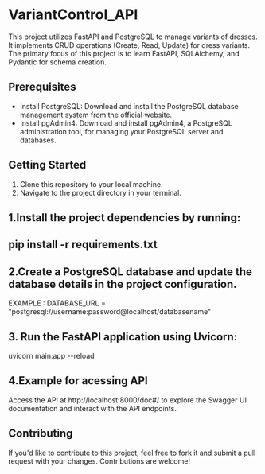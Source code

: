 # VariantControl_API

This project utilizes FastAPI and PostgreSQL to manage variants of dresses. It implements CRUD operations (Create, Read, Update) for dress variants. The primary focus of this project is to learn FastAPI, SQLAlchemy, and Pydantic for schema creation.

## Prerequisites

- Install PostgreSQL: Download and install the PostgreSQL database management system from the official website.
- Install pgAdmin4: Download and install pgAdmin4, a PostgreSQL administration tool, for managing your PostgreSQL server and databases.

## Getting Started

1. Clone this repository to your local machine.
2. Navigate to the project directory in your terminal.

## 1.Install the project dependencies by running:

## pip install -r requirements.txt

## 2.Create a PostgreSQL database and update the database details in the project configuration. 

EXAMPLE : DATABASE_URL = "postgresql://username:password@localhost/databasename"

## 3. Run the FastAPI application using Uvicorn:

uvicorn main:app --reload

## 4.Example for acessing API

Access the API at http://localhost:8000/doc#/ to explore the Swagger UI documentation and interact with the API endpoints.

## Contributing
If you'd like to contribute to this project, feel free to fork it and submit a pull request with your changes. Contributions are welcome!



